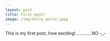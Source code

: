 ```yaml
---
layout: post
title: First post!
image: /img/hello_world.jpeg
---
```


This is my first post, how exciting!.............NO -_-
